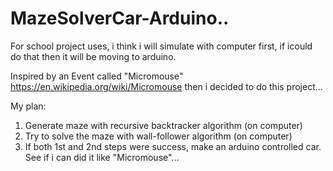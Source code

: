 # MazeSolverCar-Arduino..
For school project uses, i think i will simulate with computer first, if icould do that then it will be moving to arduino.


Inspired by an Event called "Micromouse" https://en.wikipedia.org/wiki/Micromouse
then i decided to do this project...

My plan:
1) Generate maze with recursive backtracker algorithm (on computer)
2) Try to solve the maze with wall-follower algorithm (on computer)
3) If both 1st and 2nd steps were success, make an arduino controlled car. See if i can did it like "Micromouse"...

